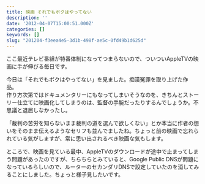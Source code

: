 ```yaml
---
title: 映画 それでもボクはやってない
description: ''
date: '2012-04-07T15:00:51.000Z'
categories: []
keywords: []
slug: "201204-f3eea4e5-3d1b-498f-ae5c-0fd49b1d625d"
---
```

ここ最近テレビ番組が特番体制になってつまらないので、ついついAppleTVの映画に手が伸びる毎日です。

今日は「それでもボクはやってない」を見ました。痴漢冤罪を取り上げた作品。   
作り方次第ではドキュメンタリーにもなってしまいそうなのを、きちんとストーリー仕立てに映画化してしまうのは、監督の手腕だったりするんでしょうか。不思議と退屈しなかったし。

「裁判の苦労を知らないまま裁判の道を選んで欲しくない」とか本当に作者の想いをそのまま伝えるようなセリフも並んでましたね。ちょっと前の映画で忘れられている気がしますが、常に思い出されるべき映画な気もします。

ところで、映画を見ている最中、AppleTVのダウンロードが途中で止まってしまう問題があったのですが、ちらちらとみていると、Google Public DNSが問題になっているらしいので、ルーターのセカンダリDNSで設定していたのを消してみることにしました。ちょっと様子見したいです。
